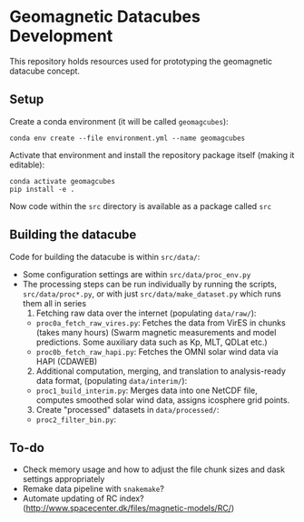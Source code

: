 # Geomagnetic Datacubes Development

This repository holds resources used for prototyping the geomagnetic datacube concept.

## Setup

Create a conda environment (it will be called `geomagcubes`):
```
conda env create --file environment.yml --name geomagcubes
```
Activate that environment and install the repository package itself (making it editable):
```
conda activate geomagcubes
pip install -e .
```
Now code within the `src` directory is available as a package called `src`

## Building the datacube

Code for building the datacube is within `src/data/`:
- Some configuration settings are within `src/data/proc_env.py`
- The processing steps can be run individually by running the scripts, `src/data/proc*.py`, or with just `src/data/make_dataset.py` which runs them all in series
  1. Fetching raw data over the internet (populating `data/raw/`):
    - `proc0a_fetch_raw_vires.py`: Fetches the data from VirES in chunks (takes many hours)
      (Swarm magnetic measurements and model predictions. Some auxiliary data such as Kp, MLT, QDLat etc.)
    - `proc0b_fetch_raw_hapi.py`: Fetches the OMNI solar wind data via HAPI (CDAWEB)
  2. Additional computation, merging, and translation to analysis-ready data format, (populating `data/interim/`):
    - `proc1_build_interim.py`: Merges data into one NetCDF file, computes smoothed solar wind data, assigns icosphere grid points.
  3. Create "processed" datasets in `data/processed/`:
    - `proc2_filter_bin.py`:

## To-do

- Check memory usage and how to adjust the file chunk sizes and dask settings appropriately
- Remake data pipeline with `snakemake`?
- Automate updating of RC index? (http://www.spacecenter.dk/files/magnetic-models/RC/)
